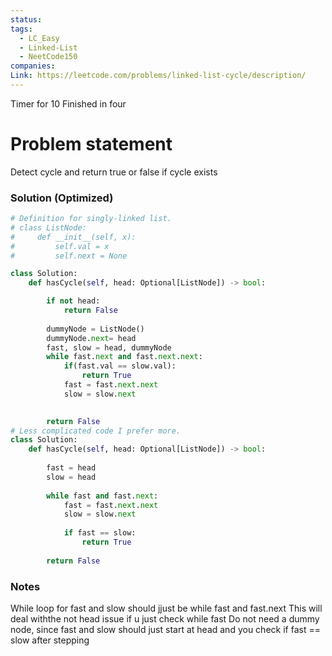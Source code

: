 ```yaml
---
status: 
tags:
  - LC_Easy
  - Linked-List
  - NeetCode150
companies: 
Link: https://leetcode.com/problems/linked-list-cycle/description/
---
```


Timer for 10
Finished in four
# Problem statement
Detect cycle and return true or false if cycle exists
### Solution (Optimized)
```python
# Definition for singly-linked list.
# class ListNode:
#     def __init__(self, x):
#         self.val = x
#         self.next = None

class Solution:
    def hasCycle(self, head: Optional[ListNode]) -> bool:

        if not head:
            return False
        
        dummyNode = ListNode()
        dummyNode.next= head
        fast, slow = head, dummyNode
        while fast.next and fast.next.next:
            if(fast.val == slow.val):
                return True
            fast = fast.next.next
            slow = slow.next

            
        return False
# Less complicated code I prefer more.
class Solution:
    def hasCycle(self, head: Optional[ListNode]) -> bool:
    
        fast = head
        slow = head
        
        while fast and fast.next:
            fast = fast.next.next
            slow = slow.next
            
            if fast == slow:
                return True
    
        return False
```
### Notes
While loop for fast and slow should jjust be while fast and fast.next
This will deal withthe not head issue if u just check while fast
Do not need a dummy node, since fast and slow should just start at head and you check if fast == slow after stepping